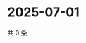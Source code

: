 # 2025-07-01

共 0 条

<!-- BEGIN ZHIHUQUESTIONS -->
<!-- 最后更新时间 Tue Jul 01 2025 00:14:20 GMT+0800 (China Standard Time) -->

<!-- END ZHIHUQUESTIONS -->
